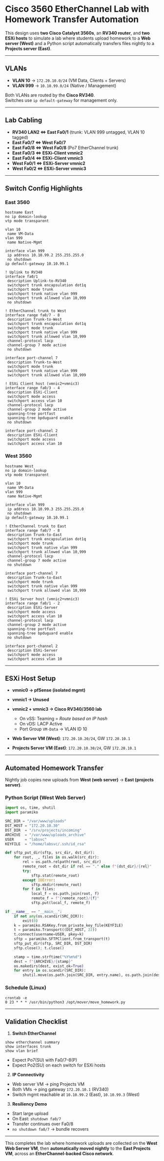 
# Cisco 3560 EtherChannel Lab with Homework Transfer Automation

This design uses **two Cisco Catalyst 3560s**, an **RV340 router**, and **two ESXi hosts** 
to simulate a lab where students upload homework to a **Web server (West)** 
and a Python script automatically transfers files nightly to a **Projects server (East)**.

---

## VLANs
- **VLAN 10** → `172.20.10.0/24` (VM Data, Clients + Servers)
- **VLAN 999** → `10.10.99.0/24` (Native / Management)

Both VLANs are routed by the **Cisco RV340**.  
Switches use `ip default-gateway` for management only.

---

## Lab Cabling

- **RV340 LAN2 ⇔ East Fa0/1** (trunk: VLAN 999 untagged, VLAN 10 tagged)
- **East Fa0/7 ⇔ West Fa0/7**
- **East Fa0/8 ⇔ West Fa0/8** (Po7 EtherChannel trunk)
- **East Fa0/3 ⇔ ESXi-Client vmnic2**
- **East Fa0/4 ⇔ ESXi-Client vmnic3**
- **West Fa0/1 ⇔ ESXi-Server vmnic2**
- **West Fa0/2 ⇔ ESXi-Server vmnic3**

---

## Switch Config Highlights

### East 3560
```cisco
hostname East
no ip domain-lookup
vtp mode transparent

vlan 10
 name VM-Data
vlan 999
 name Native-Mgmt

interface vlan 999
 ip address 10.10.99.2 255.255.255.0
 no shutdown
ip default-gateway 10.10.99.1

! Uplink to RV340
interface fa0/1
 description Uplink-to-RV340
 switchport trunk encapsulation dot1q
 switchport mode trunk
 switchport trunk native vlan 999
 switchport trunk allowed vlan 10,999
 no shutdown

! EtherChannel trunk to West
interface range fa0/7 - 8
 description Trunk-to-West
 switchport trunk encapsulation dot1q
 switchport mode trunk
 switchport trunk native vlan 999
 switchport trunk allowed vlan 10,999
 channel-protocol lacp
 channel-group 7 mode active
 no shutdown

interface port-channel 7
 description Trunk-to-West
 switchport mode trunk
 switchport trunk native vlan 999
 switchport trunk allowed vlan 10,999

! ESXi Client host (vmnic2+vmnic3)
interface range fa0/3 - 4
 description ESXi-Client
 switchport mode access
 switchport access vlan 10
 channel-protocol lacp
 channel-group 2 mode active
 spanning-tree portfast
 spanning-tree bpduguard enable
 no shutdown

interface port-channel 2
 description ESXi-Client
 switchport mode access
 switchport access vlan 10
```

### West 3560
```cisco
hostname West
no ip domain-lookup
vtp mode transparent

vlan 10
 name VM-Data
vlan 999
 name Native-Mgmt

interface vlan 999
 ip address 10.10.99.3 255.255.255.0
 no shutdown
ip default-gateway 10.10.99.1

! EtherChannel trunk to East
interface range fa0/7 - 8
 description Trunk-to-East
 switchport trunk encapsulation dot1q
 switchport mode trunk
 switchport trunk native vlan 999
 switchport trunk allowed vlan 10,999
 channel-protocol lacp
 channel-group 7 mode active
 no shutdown

interface port-channel 7
 description Trunk-to-East
 switchport mode trunk
 switchport trunk native vlan 999
 switchport trunk allowed vlan 10,999

! ESXi Server host (vmnic2+vmnic3)
interface range fa0/1 - 2
 description ESXi-Server
 switchport mode access
 switchport access vlan 10
 channel-protocol lacp
 channel-group 2 mode active
 spanning-tree portfast
 spanning-tree bpduguard enable
 no shutdown

interface port-channel 2
 description ESXi-Server
 switchport mode access
 switchport access vlan 10
```

---

## ESXi Host Setup

- **vmnic0 → pfSense (isolated mgmt)**  
- **vmnic1 → Unused**  
- **vmnic2 + vmnic3 → Cisco RV340/3560 lab**  
  - On vSS: Teaming = *Route based on IP hash*  
  - On vDS: LACP Active  
  - Port Group `VM-Data` → VLAN ID 10  

- **Web Server VM (West)**: `172.20.10.20/24`, GW `172.20.10.1`  
- **Projects Server VM (East)**: `172.20.10.30/24`, GW `172.20.10.1`  

---

## Automated Homework Transfer

Nightly job copies new uploads from **West (web server)** → **East (projects server)**.

### Python Script (West Web Server)
```python
import os, time, shutil
import paramiko

SRC_DIR = "/var/www/uploads"
DST_HOST = "172.20.10.30"
DST_DIR  = "/srv/projects/incoming"
ARCHIVE  = "/var/www/uploads_archive"
USER     = "labsvc"
KEYFILE  = "/home/labsvc/.ssh/id_rsa"

def sftp_put_dir(sftp, src_dir, dst_dir):
    for root, _, files in os.walk(src_dir):
        rel = os.path.relpath(root, src_dir)
        remote_root = dst_dir if rel == "." else f"{dst_dir}/{rel}"
        try:
            sftp.stat(remote_root)
        except IOError:
            sftp.mkdir(remote_root)
        for f in files:
            local_f = os.path.join(root, f)
            remote_f = f"{remote_root}/{f}"
            sftp.put(local_f, remote_f)

if __name__ == "__main__":
    if not any(os.scandir(SRC_DIR)):
        exit(0)
    k = paramiko.RSAKey.from_private_key_file(KEYFILE)
    t = paramiko.Transport((DST_HOST, 22))
    t.connect(username=USER, pkey=k)
    sftp = paramiko.SFTPClient.from_transport(t)
    sftp_put_dir(sftp, SRC_DIR, DST_DIR)
    sftp.close(); t.close()

    stamp = time.strftime("%Y%m%d")
    dest = f"{ARCHIVE}/{stamp}"
    os.makedirs(dest, exist_ok=True)
    for entry in os.scandir(SRC_DIR):
        shutil.move(os.path.join(SRC_DIR, entry.name), os.path.join(dest, entry.name))
```

### Schedule (Linux)
```
crontab -e
0 23 * * * /usr/bin/python3 /opt/mover/move_homework.py
```

---

## Validation Checklist

1. **Switch EtherChannel**
```
show etherchannel summary
show interfaces trunk
show vlan brief
```
- Expect Po7(SU) with Fa0/7–8(P)
- Expect Po2(SU) on each switch for ESXi hosts

2. **IP Connectivity**
- Web server VM → ping Projects VM  
- Both VMs → ping gateway `172.20.10.1` (RV340)  
- Switch mgmt reachable at `10.10.99.2` (East), `10.10.99.3` (West)

3. **Resiliency Demo**
- Start large upload  
- On East: `shutdown fa0/7`  
- Transfer continues over Fa0/8  
- `no shutdown fa0/7` → bundle recovers

---

This completes the lab where homework uploads are collected on the **West Web Server VM**, 
then **automatically moved nightly** to the **East Projects VM**, across an **EtherChannel-backed Cisco network**.
